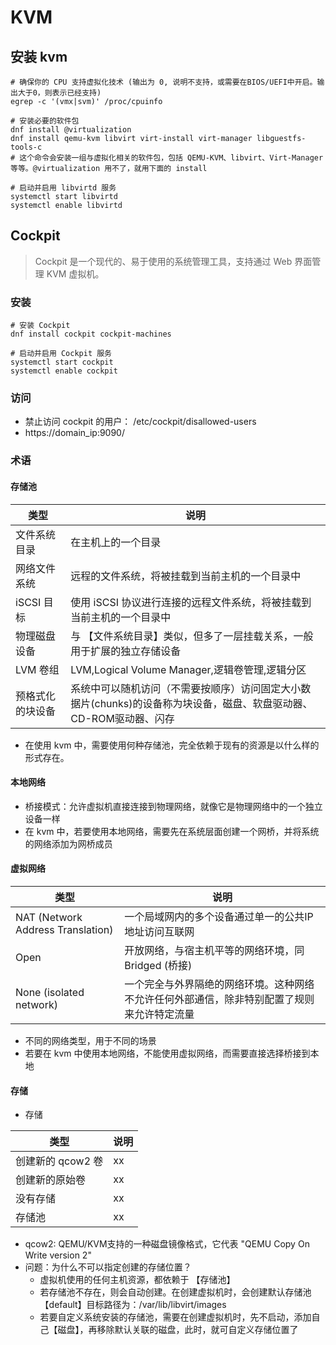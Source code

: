 # KVM

## 安装 kvm
```shell
# 确保你的 CPU 支持虚拟化技术 (输出为 0, 说明不支持，或需要在BIOS/UEFI中开启。输出大于0，则表示已经支持)
egrep -c '(vmx|svm)' /proc/cpuinfo

# 安装必要的软件包
dnf install @virtualization
dnf install qemu-kvm libvirt virt-install virt-manager libguestfs-tools-c
# 这个命令会安装一组与虚拟化相关的软件包，包括 QEMU-KVM、libvirt、Virt-Manager 等等。@virtualization 用不了，就用下面的 install

# 启动并启用 libvirtd 服务
systemctl start libvirtd
systemctl enable libvirtd
```

## Cockpit

> Cockpit 是一个现代的、易于使用的系统管理工具，支持通过 Web 界面管理 KVM 虚拟机。

### 安装
```shell
# 安装 Cockpit
dnf install cockpit cockpit-machines

# 启动并启用 Cockpit 服务
systemctl start cockpit
systemctl enable cockpit
```

### 访问

- 禁止访问 cockpit 的用户： /etc/cockpit/disallowed-users
- https://domain_ip:9090/


### 术语

#### 存储池

| 类型       | 说明                                                               |
|----------|------------------------------------------------------------------|
| 文件系统目录   | 在主机上的一个目录                                                        |
| 网络文件系统   | 远程的文件系统，将被挂载到当前主机的一个目录中                                          |
| iSCSI 目标 | 使用 iSCSI 协议进行连接的远程文件系统，将被挂载到当前主机的一个目录中                           |
| 物理磁盘设备   | 与 【文件系统目录】类似，但多了一层挂载关系，一般用于扩展的独立存储设备                             |
| LVM 卷组   | LVM,Logical Volume Manager,逻辑卷管理,逻辑分区                            |
| 预格式化的块设备 | 系统中可以随机访问（不需要按顺序）访问固定大小数据片(chunks)的设备称为块设备，磁盘、软盘驱动器、CD-ROM驱动器、闪存 |

- 在使用 kvm 中，需要使用何种存储池，完全依赖于现有的资源是以什么样的形式存在。

#### 本地网络

- 桥接模式：允许虚拟机直接连接到物理网络，就像它是物理网络中的一个独立设备一样
- 在 kvm 中，若要使用本地网络，需要先在系统层面创建一个网桥，并将系统的网络添加为网桥成员

#### 虚拟网络

| 类型                                | 说明                                            |
|-----------------------------------|-----------------------------------------------|
| NAT (Network Address Translation) | 一个局域网内的多个设备通过单一的公共IP地址访问互联网                   |
| Open                              | 开放网络，与宿主机平等的网络环境，同 Bridged (桥接)               |
| None (isolated network)           | 一个完全与外界隔绝的网络环境。这种网络不允许任何外部通信，除非特别配置了规则来允许特定流量 |

- 不同的网络类型，用于不同的场景
- 若要在 kvm 中使用本地网络，不能使用虚拟网络，而需要直接选择桥接到本地

#### 存储

- 存储

| 类型           | 说明 |
|--------------|----|
| 创建新的 qcow2 卷 | xx |
| 创建新的原始卷      | xx |
| 没有存储         | xx |
| 存储池          | xx |

- qcow2: QEMU/KVM支持的一种磁盘镜像格式，它代表 "QEMU Copy On Write version 2"
- 问题：为什么不可以指定创建的存储位置？
  - 虚拟机使用的任何主机资源，都依赖于 【存储池】
  - 若存储池不存在，则会自动创建。在创建虚拟机时，会创建默认存储池 【default】目标路径为：/var/lib/libvirt/images
  - 若要自定义系统安装的存储池，需要在创建虚拟机时，先不启动，添加自己【磁盘】，再移除默认关联的磁盘，此时，就可自定义存储位置了

